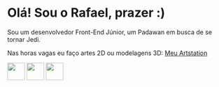 <html>
<head>
  <link rel="stylesheet" href="https://cdn.jsdelivr.net/gh/devicons/devicon@v2.15.1/devicon.min.css">
</head>
<body>
  <div>
    <h1>Olá! Sou o Rafael, prazer :)</h1>
    <p>Sou um desenvolvedor Front-End Júnior, um Padawan em busca de se tornar Jedi.</p>
    <p>Nas horas vagas eu faço artes 2D ou modelagens 3D: <a href='https://www.artstation.com/rafael_urei' target='_blank'>Meu Artstation</a></p>
  </div>
  <div>
    <div>
      <img loading="lazy" src="https://cdn.jsdelivr.net/gh/devicons/devicon/icons/react/react-original.svg" width="40" height="40" />
      <img loading="lazy" src="https://cdn.jsdelivr.net/gh/devicons/devicon/icons/javascript/javascript-original.svg" width="40" height="40" />
      <img loading="lazy" src="https://cdn.jsdelivr.net/gh/devicons/devicon/icons/typescript/typescript-original.svg" width="40" height="40" />
    </div>
  </div>
</body>
</html>
